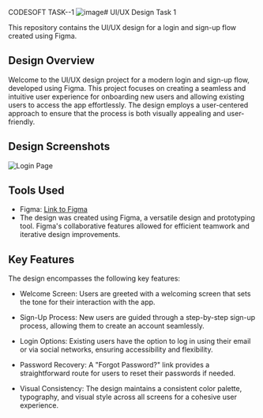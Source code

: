 CODESOFT TASK--1
![image](https://github.com/boomikabe/UI-UX-Design-Task-1/assets/141221902/45af18b9-7b7a-4ebf-8504-f609bb5059f4)# UI/UX Design Task 1

This repository contains the UI/UX design for a login and sign-up flow created using Figma.

## Design Overview
Welcome to the UI/UX design project for a modern login and sign-up flow, developed using Figma. This project focuses on creating a seamless and intuitive user experience for onboarding new users and allowing existing users to access the app effortlessly. The design employs a user-centered approach to ensure that the process is both visually appealing and user-friendly.

## Design Screenshots
![Login Page]("task1.png")

## Tools Used

- Figma: [Link to Figma](https://www.figma.com/file/gUUh1Hs0lzlBDhHtNJfptk/CodSoft-Task1?type=design&t=hyD1DfclpJ5inexf-6)
- The design was created using Figma, a versatile design and prototyping tool. Figma's collaborative features allowed for efficient teamwork and iterative design improvements.

## Key Features
The design encompasses the following key features:

- Welcome Screen: Users are greeted with a welcoming screen that sets the tone for their interaction with the app.

- Sign-Up Process: New users are guided through a step-by-step sign-up process, allowing them to create an account seamlessly.

- Login Options: Existing users have the option to log in using their email or via social networks, ensuring accessibility and flexibility.

- Password Recovery: A "Forgot Password?" link provides a straightforward route for users to reset their passwords if needed.

- Visual Consistency: The design maintains a consistent color palette, typography, and visual style across all screens for a cohesive user experience.
